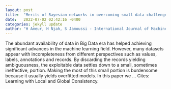 ```yaml
---
layout: post
title:  "Merits of Bayesian networks in overcoming small data challenges: a meta-model for handling missing data"
date:   2022-07-02 02:42:16 -0400
categories: jekyll update
author: "H Ameur, H Njah, S Jamoussi - International Journal of Machine Learning and …, 2022"
---
```

The abundant availability of data in Big Data era has helped achieving significant advances in the machine learning field. However, many datasets appear with incompleteness from different perspectives such as values, labels, annotations and records. By discarding the records yielding ambiguousness, the exploitable data settles down to a small, sometimes ineffective, portion. Making the most of this small portion is burdensome because it usually yields overfitted models. In this paper we …
Cites: ‪Learning with Local and Global Consistency.‬  